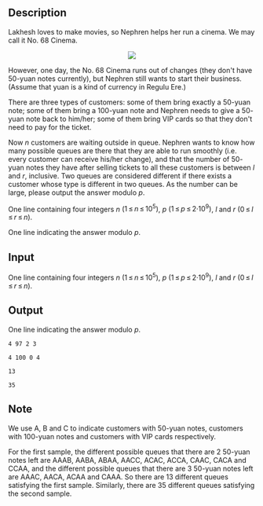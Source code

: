 ## Description

<div><p>Lakhesh loves to make movies, so Nephren helps her run a cinema. We may call it No. 68 Cinema.</p><center><p><img class="tex-graphics" src="file://6TKJ2fPx.png" style="max-width: 100.0%;max-height: 100.0%;"></p></center><p>However, one day, the No. 68 Cinema runs out of changes (they don't have 50-<span class="tex-font-style-it">yuan</span> notes currently), but Nephren still wants to start their business. (Assume that <span class="tex-font-style-it">yuan</span> is a kind of currency in Regulu Ere.)</p><p>There are three types of customers: some of them bring exactly a 50-<span class="tex-font-style-it">yuan</span> note; some of them bring a 100-<span class="tex-font-style-it">yuan</span> note and Nephren needs to give a 50-<span class="tex-font-style-it">yuan</span> note back to him/her; some of them bring VIP cards so that they don't need to pay for the ticket.</p><p>Now <span class="tex-span"><i>n</i></span> customers are waiting outside in queue. Nephren wants to know how many possible queues are there that they are able to run smoothly (i.e. every customer can receive his/her change), and that the number of 50-<span class="tex-font-style-it">yuan</span> notes they have after selling tickets to all these customers is between <span class="tex-span"><i>l</i></span> and <span class="tex-span"><i>r</i></span>, inclusive. Two queues are considered different if there exists a customer whose type is different in two queues. As the number can be large, please output the answer modulo <span class="tex-span"><i>p</i></span>.</p></div><div class="input-specification"><p>One line containing four integers <span class="tex-span"><i>n</i></span> (<span class="tex-span">1 ≤ <i>n</i> ≤ 10<sup class="upper-index">5</sup>)</span>, <span class="tex-span"><i>p</i></span> (<span class="tex-span">1 ≤ <i>p</i> ≤ 2·10<sup class="upper-index">9</sup>)</span>, <span class="tex-span"><i>l</i></span> and <span class="tex-span"><i>r</i></span> (<span class="tex-span">0 ≤ <i>l</i> ≤ <i>r</i> ≤ <i>n</i></span>). </p></div><div class="output-specification"><p>One line indicating the answer modulo <span class="tex-span"><i>p</i></span>.</p></div>

## Input

<p>One line containing four integers <span class="tex-span"><i>n</i></span> (<span class="tex-span">1 ≤ <i>n</i> ≤ 10<sup class="upper-index">5</sup>)</span>, <span class="tex-span"><i>p</i></span> (<span class="tex-span">1 ≤ <i>p</i> ≤ 2·10<sup class="upper-index">9</sup>)</span>, <span class="tex-span"><i>l</i></span> and <span class="tex-span"><i>r</i></span> (<span class="tex-span">0 ≤ <i>l</i> ≤ <i>r</i> ≤ <i>n</i></span>). </p>

## Output

<p>One line indicating the answer modulo <span class="tex-span"><i>p</i></span>.</p>





```input1
4 97 2 3

```




```input2
4 100 0 4

```




```output1
13

```




```output2
35

```



## Note

<p>We use A, B and C to indicate customers with 50-<span class="tex-font-style-it">yuan</span> notes, customers with 100-<span class="tex-font-style-it">yuan</span> notes and customers with VIP cards respectively.</p><p>For the first sample, the different possible queues that there are <span class="tex-span">2</span> 50-<span class="tex-font-style-it">yuan</span> notes left are AAAB, AABA, ABAA, AACC, ACAC, ACCA, CAAC, CACA and CCAA, and the different possible queues that there are <span class="tex-span">3</span> 50-<span class="tex-font-style-it">yuan</span> notes left are AAAC, AACA, ACAA and CAAA. So there are <span class="tex-span">13</span> different queues satisfying the first sample. Similarly, there are <span class="tex-span">35</span> different queues satisfying the second sample.</p>
